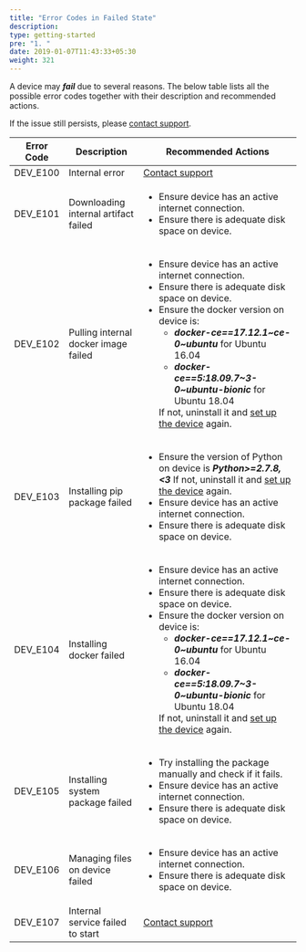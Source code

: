 ```yaml
---
title: "Error Codes in Failed State"
description:
type: getting-started
pre: "1. "
date: 2019-01-07T11:43:33+05:30
weight: 321
---
```

A device may ***fail*** due to several reasons. The below table
lists all the possible error codes together with their
description and recommended actions.

If the issue still persists, please <a href="#" onclick="javascript:FreshWidget.show();">contact support</a>.

| Error Code | Description | Recommended Actions |
| ---------- | ----------- | ----------------------- |
| DEV_E100 | Internal error | <a href="#" onclick="javascript:FreshWidget.show();">Contact support</a> |
| DEV_E101 | Downloading internal artifact failed | <ul><li>Ensure device has an active internet connection.</li><li>Ensure there is adequate disk space on device.</li></ul> |
| DEV_E102 | Pulling internal docker image failed | <ul><li>Ensure device has an active internet connection.</li><li>Ensure there is adequate disk space on device.</li><li>Ensure the docker version on device is:  <ul><li>***docker-ce==17.12.1~ce-0~ubuntu*** for Ubuntu 16.04</li><li>***docker-ce==5:18.09.7~3-0~ubuntu-bionic*** for Ubuntu 18.04</li></ul>If not, uninstall it and [set up the device](/getting-started/add-new-device/#setting-up-a-device) again.</li></ul> |
| DEV_E103 | Installing pip package failed | <ul><li>Ensure the version of Python on device is ***Python>=2.7.8,<3*** If not, uninstall it and [set up the device](/getting-started/add-new-device/#setting-up-a-device) again.</li><li>Ensure device has an active internet connection.</li><li>Ensure there is adequate disk space on device.</li></ul> |
| DEV_E104 | Installing docker failed | <ul><li>Ensure device has an active internet connection.</li><li>Ensure there is adequate disk space on device.</li><li>Ensure the docker version on device is:  <ul><li>***docker-ce==17.12.1~ce-0~ubuntu*** for Ubuntu 16.04</li><li>***docker-ce==5:18.09.7~3-0~ubuntu-bionic*** for Ubuntu 18.04</li></ul>If not, uninstall it and [set up the device](/getting-started/add-new-device/#setting-up-a-device) again.</li></ul> |
| DEV_E105 | Installing system package failed | <ul><li>Try installing the package manually and check if it fails.</li><li>Ensure device has an active internet connection.</li><li>Ensure there is adequate disk space on device.</li></ul> |
| DEV_E106 | Managing files on device failed | <ul><li>Ensure device has an active internet connection.</li><li>Ensure there is adequate disk space on device.</li></ul> |
| DEV_E107 | Internal service failed to start | <a href="#" onclick="javascript:FreshWidget.show();">Contact support</a> |